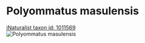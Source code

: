 
Polyommatus masulensis
======================
  
[iNaturalist taxon id: 1011569](https://www.inaturalist.org/taxa/1011569)  
![Polyommatus masulensis](https://inaturalist-open-data.s3.amazonaws.com/photos/121870784/medium.jpeg)